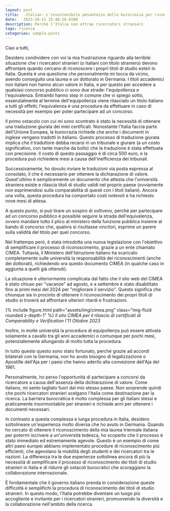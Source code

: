 ```yaml
---
layout: post
title:  -Italian- L'insostenibile pesantezza della burocrazia per riconoscere titoli stranieri
date:   2023-10-11 15:40:16-0100
description: Perché l'Italia non attrae ricercatori stranieri
tags: ricerca
categories: sample-posts
---
```


Ciao a tutti,

Desidero condividere con voi la mia frustrazione riguardo alla terribile situazione che i ricercatori stranieri (o italiani con titolo straniero) devono affrontare quando cercano di riconoscere i propri titoli di studio esteri in Italia. Questa è una questione che personalmente mi tocca da vicino, avendo conseguito una laurea e un dottorato in Germania. I titoli accademici non italiani non hanno alcun valore in Italia, e per questo per accedere a qualsiasi concorso pubblico ci sono due strade: l'equipollenza e l'equivalenza.
Entrambi hanno step in comune che vi spiego sotto, essenzialmente al termine dell'equipollenza viene rilasciato un titolo italiano a tutti gli effetti; l'equivalenza è una procedura da effettuare in caso di necessità per esempio per poter partecipare ad un concorso.

Il primo ostacolo con cui mi sono scontrato è stato la necessità di ottenere una traduzione giurata dei miei certificati. Nonostante l'Italia faccia parte dell'Unione Europea, la burocrazia richiede che anche i documenti in inglese vengano tradotti in italiano. Questo processo di traduzione giurata implica che il traduttore debba recarsi in un tribunale e giurare (a un costo significativo, con tante marche da bollo) che la traduzione è stata effettuata con precisione. Il costo di questo passaggio è di circa 500 euro, e la procedura può richiedere mesi a causa dell'inefficienza dei tribunali.

Successivamente, ho dovuto inviare le traduzioni via posta espressa al consolato, il che è necessario per ottenere la dichiarazione di valore. Quest'ultimo è semplicemente un documento che attesta che l'università straniera esiste e rilascia titoli di studio validi nel proprio paese (ovviamente non esprimendosi sulla comparabilità di questi con i titoli italiani). Ancora una volta, questa procedura ha comportato costi notevoli e ha richiesto nove mesi di attesa. 

A questo punto, si può tirare un sospiro di sollivevo, perché per partecipare ad un concorso pubblico è possibile seguire la strada dell'equivalenza, ovvero mandare tutto il plico al ministero della funzione pubblica insieme al bando di concorso che, qualora si risultasse vincitori, esprime un parere sulla validità del titolo per quel concorso.

Nel frattempo però, è stata introdotta una nuova legislazione con l'obiettivo di semplificare il processo di riconoscimento, grazie a un ente chiamato CIMEA. Tuttavia, il Ministero dell'Istruzione italiano ha scaricato completamente sulle università la responsabilità dei riconoscimenti (anche dei dottorati), richiedendo ora questo documento CIMEA (in qualche caso in aggiunta a quelli già ottenuti).

La situazione è ulteriormente complicata dal fatto che il sito web del CIMEA è stato chiuso per "vacanze" ad agosto, e a settembre è stato disabilitato fino ai primi mesi del 2024 per "migliorare il servizio". Questo significa che chiunque sia in procinto di ottenere il riconoscimento dei propri titoli di studio si troverà ad affrontare ulteriori ritardi e frustrazioni.

<!-- ![](assets/img/cimea.png) -->
{% include figure.html path="assets/img/cimea.png" class="img-fluid rounded z-depth-1" %}
*Il sito CIMEA per il rilascio di certificati di Comparability e Verification l'11 Ottobre 2023*

Inoltre, in molte università la procedura di equipollenza può essere attivata solamente a cavallo tra gli anni accademici o comunque per pochi mesi, potenzialemente allungando di molto tutta la procedura.

In tutto questo questo sono stato fortunato, perché grazie ad accordi bilaterali con la Germania, non ho avuto bisogno di legalizzazione o Apostille dell'Aja per i paesi che hanno aderito alla convezione dell'Aja del 1961.

Personalmente, ho perso l'opportunità di partecipare a concorsi da ricercatore a causa dell'assenza della dichiarazione di valore. Come italiano, mi sento tagliato fuori dal mio stesso paese. Non sorprende quindi che pochi ricercatori stranieri scelgano l'Italia come destinazione per la ricerca. La barriera burocratica è molto complessa per gli italiani stessi e praticamente insormontabile per stranieri e richiede anni per ottenere i documenti necessari.

In contrasto a questa complessa e lunga procedura in Italia, desidero sottolineare un'esperienza molto diversa che ho avuto in Germania. Quando ho cercato di ottenere il riconoscimento della mia laurea triennale italiana per potermi iscrivere a un'università tedesca, ho scoperto che il processo è stato immediato ed estremamente agevole. Questo è un esempio di come altri paesi europei abbiano implementato procedure di riconoscimento più efficienti, che agevolano la mobilità degli studenti e dei ricercatori tra le nazioni. La differenza tra le due esperienze sottolinea ancora di più la necessità di semplificare il processo di riconoscimento dei titoli di studio stranieri in Italia e di ridurre gli ostacoli burocratici che scoraggiano la collaborazione internazionale.

È fondamentale che il governo italiano prenda in considerazione queste difficoltà e semplifichi la procedura di riconoscimento dei titoli di studio stranieri. In questo modo, l'Italia potrebbe diventare un luogo più accogliente e invitante per i ricercatori stranieri, promuovendo la diversità e la collaborazione nell'ambito della ricerca.
